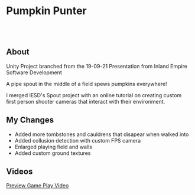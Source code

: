 # Pumpkin Punter  
<br> <br>

## About
Unity Project branched from the 19-09-21 Presentation from Inland Empire Software Development

A pipe spout in the middle of a field spews pumpkins everywhere! 

I merged IESD's Spout project with an online tutorial on creating custom first person shooter cameras that interact with their environment. 

## My Changes

- Added more tombstones and cauldrens that disapear when walked into
- Added collusion detection with custom FPS camera
- Enlarged playing field and walls
- Added custom ground textures

## Videos

[Preview Game Play Video](https://www.youtube.com/watch?v=9I2mWTbRupM&feature=youtu.be)
